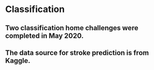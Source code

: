 # Classification
## Two classification home challenges were completed in May 2020. 
## The data source for stroke prediction is from Kaggle. 
